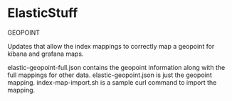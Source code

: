 # ElasticStuff

GEOPOINT

Updates that allow the index mappings to correctly map a geopoint for kibana and grafana maps.

elastic-geopoint-full.json contains the geopoint information along with the full mappings for other data.
elastic-geopoint.json is just the geopoint mapping.
index-map-import.sh is a sample curl command to import the mapping.
